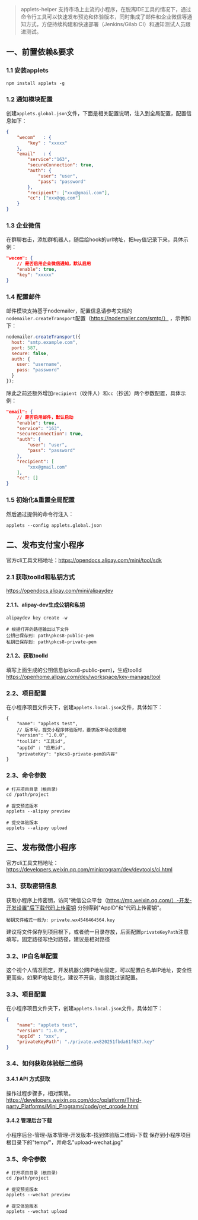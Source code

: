 > applets-helper 支持市场上主流的小程序，在脱离IDE工具的情况下，通过命令行工具可以快速发布预览和体验版本，同时集成了邮件和企业微信等通知方式，方便持续构建和快速部署（Jenkins/Gilab CI）和通知测试人员跟进测试。

## 一、前置依赖&要求
### 1.1 安装applets
```shell
npm install applets -g
```



### 1.2 通知模块配置
创建`applets.global.json`文件，下面是相关配置说明，注入到全局配置，配置信息如下：

```json
{
    "wecom"   : {
    	"key" : "xxxxx"
    },
    "email"   : {
    	"service":"163", 
    	"secureConnection": true,
	    "auth": {
	        "user": "user",
	        "pass": "password"
	    },
        "recipient": ["xxx@gmail.com"],
        "cc": ["xxx@qq.com"]
    }
}
```

### 1.3 企业微信
在群聊右击，添加群机器人，随后给hook的url地址，把`key`值记录下来，具体示例：
```json
"wecom": {
	// 是否启用企业微信通知，默认启用
	"enable": true,
	"key": "xxxxx"
}
```

### 1.4 配置邮件
邮件模块支持基于nodemailer，配置信息请参考文档的`nodemailer.createTransport`配置（https://nodemailer.com/smtp/） ，示例如下：
```javascript
nodemailer.createTransport({
  host: "smtp.example.com",
  port: 587,
  secure: false,
  auth: {
    user: "username",
    pass: "password"
  }
});
 ```
 
 除此之前还额外增加`recipient`（收件人）和`cc`（抄送）两个参数配置，具体示例：

``` json
"email": {
	// 是否启用邮件，默认启动
	"enable": true,
	"service": "163",
	"secureConnection": true,
	"auth": {
		"user": "user",
		"pass": "password"
	},
	"recipient": [
		"xxx@gmail.com"
	],
	"cc": []
}
``` 
### 1.5 初始化&重置全局配置
然后通过提供的命令行注入：

```shell
applets --config applets.global.json
```



## 二、发布支付宝小程序
官方cli工具文档地址：https://opendocs.alipay.com/mini/tool/sdk

### 2.1 获取toolId和私钥方式
https://opendocs.alipay.com/mini/alipaydev

#### 2.1.1、alipay-dev生成公钥和私钥

```
alipaydev key create -w

# 根据打开的路径输出以下文件
公钥已保存到: path\pkcs8-public-pem
私钥已保存到: path\pkcs8-private-pem
```

#### 2.1.2、获取toolId
填写上面生成的公钥信息(pkcs8-public-pem)，生成toolId
https://openhome.alipay.com/dev/workspace/key-manage/tool


### 2.2、项目配置
在小程序项目文件夹下，创建`applets.local.json`文件，具体如下：
```
{
	"name": "applets test",
	// 版本号，提交小程序体验版时，要求版本号必须递增
	"version": "1.0.0",
	"toolId": "工具id",
	"appId" : "应用id",
	"privateKey": "pkcs8-private-pem的内容"	
}
```

### 2.3、命令参数

```
# 打开项目目录（根目录）
cd /path/project

# 提交预览版本
applets --alipay preview

# 提交体验版本
applets --alipay upload
```



## 三、发布微信小程序
官方cli工具文档地址：https://developers.weixin.qq.com/miniprogram/dev/devtools/ci.html

### 3.1、获取密钥信息
获取小程序上传密钥，访问"微信公众平台（https://mp.weixin.qq.com/）-开发-开发设置"后下载代码上传密钥
分别得到"AppID"和"代码上传密钥"。

```
秘钥文件格式一般为: private.wx4546464564.key
```
建议将文件保存到项目根下，或者统一目录存放，后面配置`privateKeyPath`注意填写，固定路径写绝对路径，建议是相对路径

### 3.2、IP白名单配置
这个视个人情况而定，开发机器公网IP地址固定，可以配置白名单IP地址，安全性更高些，如果IP地址变化，建议不开启，直接跳过该配置。

### 3.3、项目配置
在小程序项目文件夹下，创建`applets.local.json`文件，具体如下：
```json
{
	"name": "applets test",
	"version": "1.0.9",
	"appId" : "xxx",
	"privateKeyPath": "./private.wx820251fbda61f637.key"
}

```

### 3.4、如何获取体验版二维码
#### 3.4.1 API 方式获取
操作过程步骤多，相对繁琐。
https://developers.weixin.qq.com/doc/oplatform/Third-party_Platforms/Mini_Programs/code/get_qrcode.html
#### 3.4.2 管理后台下载
小程序后台-管理-版本管理-开发版本-找到体验版二维码-下载
保存到小程序项目根目录下的"temp/"，并命名"upload-wechat.jpg"

### 3.5、命令参数

```
# 打开项目目录（根目录）
cd /path/project

# 提交预览版本
applets --wechat preview
 
# 提交体验版本
applets --wechat upload
```